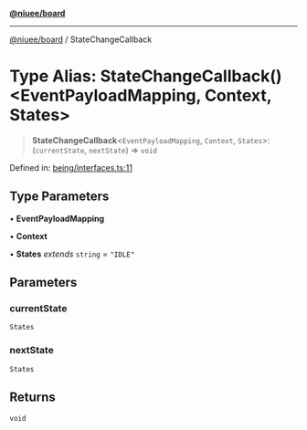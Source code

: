 [**@niuee/board**](../README.md)

***

[@niuee/board](../globals.md) / StateChangeCallback

# Type Alias: StateChangeCallback()\<EventPayloadMapping, Context, States\>

> **StateChangeCallback**\<`EventPayloadMapping`, `Context`, `States`\>: (`currentState`, `nextState`) => `void`

Defined in: [being/interfaces.ts:11](https://github.com/niuee/board/blob/a0a1179721d4f4b943b6a9bc156753ac9737e502/src/being/interfaces.ts#L11)

## Type Parameters

• **EventPayloadMapping**

• **Context**

• **States** *extends* `string` = `"IDLE"`

## Parameters

### currentState

`States`

### nextState

`States`

## Returns

`void`
